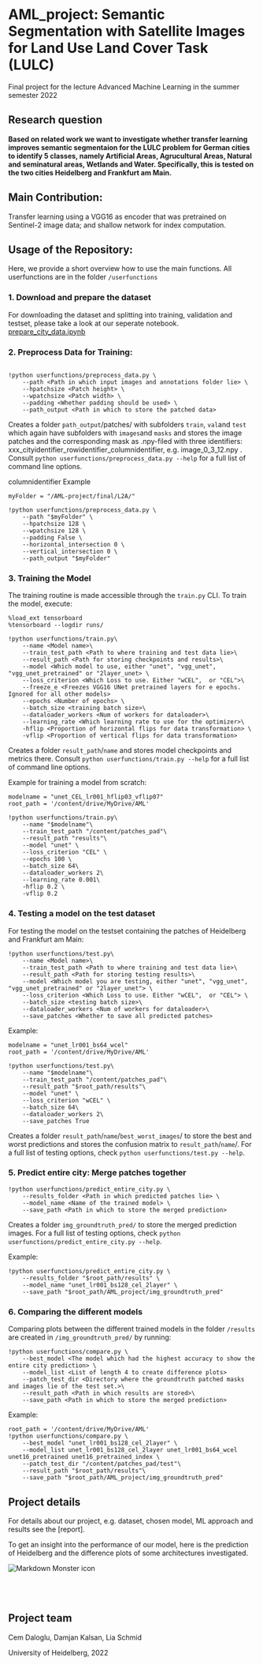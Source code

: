 # AML_project: Semantic Segmentation with Satellite Images for Land Use Land Cover Task (LULC)

Final project for the lecture Advanced Machine Learning in the summer semester 2022

## Research question  

**Based on related work we want to investigate whether transfer learning improves semantic segmentaion for the LULC problem for German cities to identify 5 classes, namely Artificial Areas, Agrucultural Areas, Natural and seminatural areas, Wetlands and Water. Specifically, this is tested on the two cities Heidelberg and Frankfurt am Main.**

## Main Contribution: 
Transfer learning using a VGG16 as encoder that was pretrained on Sentinel-2 image data; and shallow network for index computation. 

## Usage of the Repository: 
Here, we provide a short overview how to use the main functions. All userfunctions are in the folder `/userfunctions`

### 1. Download and prepare the dataset
For downloading the dataset and splitting into training, validation and testset, please take a look at our seperate notebook. 
[prepare_city_data.ipynb](https://github.com/cemdaloglu/AML_project/blob/main/prepare_city_data.ipynb) 




### 2. Preprocess Data for Training: 

```

!python userfunctions/preprocess_data.py \
    --path <Path in which input images and annotations folder lie> \
    --hpatchsize <Patch height> \
    --wpatchsize <Patch width> \
    --padding <Whether padding should be used> \
    --path_output <Path in which to store the patched data> 

```

Creates a folder `path_output`/patches/ with subfolders `train`, `val`and `test` which again have subfolders with `images`and `masks` and stores the image patches and the corresponding mask as .npy-filed with three identifiers: xxx_cityidentifier_rowidentifier_columnidentifier, e.g. image_0_3_12.npy .
Consult `python userfunctions/preprocess_data.py --help` for a full list of command line options.

columnidentifier
Example

```
myFolder = "/AML-project/final/L2A/"

!python userfunctions/preprocess_data.py \
    --path "$myFolder" \
    --hpatchsize 128 \
    --wpatchsize 128 \
    --padding False \
    --horizontal_intersection 0 \
    --vertical_intersection 0 \
    --path_output "$myFolder" 

```


### 3. Training the Model

The training routine is made accessible through the `train.py` CLI. To train
the model, execute:

```
%load_ext tensorboard
%tensorboard --logdir runs/

!python userfunctions/train.py\
    --name <Model name>\
    --train_test_path <Path to where training and test data lie>\
    --result_path <Path for storing checkpoints and results>\
    --model <Which model to use, either "unet", "vgg_unet", "vgg_unet_pretrained" or "2layer_unet> \
    --loss_criterion <Which Loss to use. Either "wCEL",  or "CEL">\
    --freeze_e <Freezes VGG16 UNet pretrained layers for e epochs. Ignored for all other models>
    --epochs <Number of epochs> \
    --batch_size <training batch size>\
    --dataloader_workers <Num of workers for dataloader>\
    --learning_rate <Which learning rate to use for the optimizer>\
    -hflip <Proportion of horizontal flips for data transformation> \
    -vflip <Proportion of vertical flips for data transformation>
```

Creates a folder `result_path`/`name` and stores model checkpoints and metrics there.
Consult `python userfunctions/train.py --help` for a full list of command line options.

Example for training a model from scratch:

```
modelname = "unet_CEL_lr001_hflip03_vflip07"
root_path = '/content/drive/MyDrive/AML'

!python userfunctions/train.py\
    --name "$modelname"\
    --train_test_path "/content/patches_pad"\
    --result_path "results"\
    --model "unet" \
    --loss_criterion "CEL" \
    --epochs 100 \
    --batch_size 64\
    --dataloader_workers 2\
    --learning_rate 0.001\
    -hflip 0.2 \
    -vflip 0.2
```

### 4. Testing a model on the test dataset

For testing the model on the testset containing the patches of Heidelberg and Frankfurt am Main:

```
!python userfunctions/test.py\
    --name <Model name>\
    --train_test_path <Path to where training and test data lie>\
    --result_path <Path for storing testing results>\
    --model <Which model you are testing, either "unet", "vgg_unet", "vgg_unet_pretrained" or "2layer_unet"> \
    --loss_criterion <Which Loss to use. Either "wCEL",  or "CEL"> \
    --batch_size <testing batch size>\
    --dataloader_workers <Num of workers for dataloader>\
    --save_patches <Whether to save all predicted patches>
```

Example:
```
modelname = "unet_lr001_bs64_wcel"
root_path = '/content/drive/MyDrive/AML'

!python userfunctions/test.py\
    --name "$modelname"\
    --train_test_path "/content/patches_pad"\
    --result_path "$root_path/results"\
    --model "unet" \
    --loss_criterion "wCEL" \
    --batch_size 64\
    --dataloader_workers 2\
    --save_patches True
```

Creates a folder `result_path`/`name`/`best_worst_images`/ to store the best and worst predictions and stores the confusion matrix to  `result_path`/`name`/.
For a full list of testing options, check `python userfunctions/test.py --help`.

### 5. Predict entire city: Merge patches together 

```
!python userfunctions/predict_entire_city.py \
    --results_folder <Path in which predicted patches lie> \
    --model_name <Name of the trained model> \
    --save_path <Path in which to store the merged prediction> 
```

Creates a folder `img_groundtruth_pred/` to store the merged prediction images.
For a full list of testing options, check `python userfunctions/predict_entire_city.py --help`.

Example:
```
!python userfunctions/predict_entire_city.py \
    --results_folder "$root_path/results" \
    --model_name "unet_lr001_bs128_cel_2layer" \
    --save_path "$root_path/AML_project/img_groundtruth_pred" 
```

### 6. Comparing the different models

Comparing plots between the different trained models in the folder `/results` are created in `/img_groundtruth_pred/`  by running:

```
!python userfunctions/compare.py \
    --best_model <The model which had the highest accuracy to show the entire city prediction> \
    --model_list <List of length 4 to create difference plots> 
    --patch_test_dir <Directory where the groundtruth patched masks and images lie of the test set.>\
    --result_path <Path in which results are stored>\
    --save_path <Path in which to store the merged prediction> 
```

Example: 

```
root_path = '/content/drive/MyDrive/AML'
!python userfunctions/compare.py \
    --best_model "unet_lr001_bs128_cel_2layer" \
    --model_list unet_lr001_bs128_cel_2layer unet_lr001_bs64_wcel unet16_pretrained unet16_pretrained_index \
    --patch_test_dir "/content/patches_pad/test"\
    --result_path "$root_path/results"\
    --save_path "$root_path/AML_project/img_groundtruth_pred" 
```

## Project details

For details about our project, e.g. dataset, chosen model, ML approach and results see the [report]. 

To get an insight into the performance of our model, here is the prediction of Heidelberg and the difference plots of some architectures investigated.


<img src="img_groundtruth_pred/groundtruth_bestpred_diff_Heidelberg.png"
     alt="Markdown Monster icon"
     style="float: left; margin-right: 10px;" />
<br/><br/>
<br/><br/>



## Project team

Cem Daloglu, Damjan Kalsan, Lia Schmid

University of Heidelberg, 2022